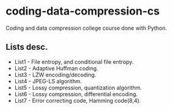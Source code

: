 # coding-data-compression-cs
Coding and data compression college course done with Python.

## Lists desc.

* List1 - File entropy, and conditional file entropy.
* List2 - Adaptive Huffman coding.
* List3 - LZW encoding/decoding.
* List4 - JPEG-LS algorithm.
* List5 - Lossy compression, quantization algorithm.
* List6 - Lossy compression, differential encoding.
* List7 - Error correcting code, Hamming code(8,4).
